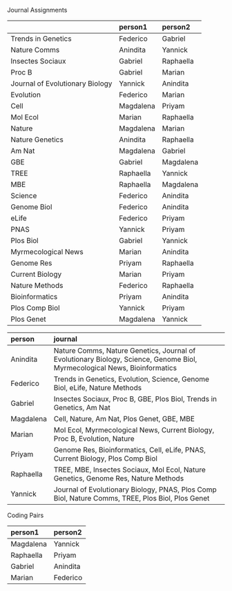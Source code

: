 Journal Assignments




|                                |person1   |person2   |
|:-------------------------------|:---------|:---------|
|Trends in Genetics              |Federico  |Gabriel   |
|Nature Comms                    |Anindita  |Yannick   |
|Insectes Sociaux                |Gabriel   |Raphaella |
|Proc B                          |Gabriel   |Marian    |
|Journal of Evolutionary Biology |Yannick   |Anindita  |
|Evolution                       |Federico  |Marian    |
|Cell                            |Magdalena |Priyam    |
|Mol Ecol                        |Marian    |Raphaella |
|Nature                          |Magdalena |Marian    |
|Nature Genetics                 |Anindita  |Raphaella |
|Am Nat                          |Magdalena |Gabriel   |
|GBE                             |Gabriel   |Magdalena |
|TREE                            |Raphaella |Yannick   |
|MBE                             |Raphaella |Magdalena |
|Science                         |Federico  |Anindita  |
|Genome Biol                     |Federico  |Anindita  |
|eLife                           |Federico  |Priyam    |
|PNAS                            |Yannick   |Priyam    |
|Plos Biol                       |Gabriel   |Yannick   |
|Myrmecological News             |Marian    |Anindita  |
|Genome Res                      |Priyam    |Raphaella |
|Current Biology                 |Marian    |Priyam    |
|Nature Methods                  |Federico  |Raphaella |
|Bioinformatics                  |Priyam    |Anindita  |
|Plos Comp Biol                  |Yannick   |Priyam    |
|Plos Genet                      |Magdalena |Yannick   |




|person    |journal                                                                                                                   |
|:---------|:-------------------------------------------------------------------------------------------------------------------------|
|Anindita  |Nature Comms, Nature Genetics, Journal of Evolutionary Biology, Science, Genome Biol, Myrmecological News, Bioinformatics |
|Federico  |Trends in Genetics, Evolution, Science, Genome Biol, eLife, Nature Methods                                                |
|Gabriel   |Insectes Sociaux, Proc B, GBE, Plos Biol, Trends in Genetics, Am Nat                                                      |
|Magdalena |Cell, Nature, Am Nat, Plos Genet, GBE, MBE                                                                                |
|Marian    |Mol Ecol, Myrmecological News, Current Biology, Proc B, Evolution, Nature                                                 |
|Priyam    |Genome Res, Bioinformatics, Cell, eLife, PNAS, Current Biology, Plos Comp Biol                                            |
|Raphaella |TREE, MBE, Insectes Sociaux, Mol Ecol, Nature Genetics, Genome Res, Nature Methods                                        |
|Yannick   |Journal of Evolutionary Biology, PNAS, Plos Comp Biol, Nature Comms, TREE, Plos Biol, Plos Genet                          |




Coding Pairs




|person1   |person2  |
|:---------|:--------|
|Magdalena |Yannick  |
|Raphaella |Priyam   |
|Gabriel   |Anindita |
|Marian    |Federico |




